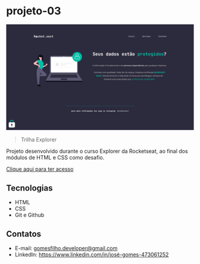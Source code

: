 # projeto-03

![preview](./.preview/preview.png)

> Trilha Explorer

Projeto desenvolvido durante o curso Explorer da Rocketseat, ao final dos módulos de HTML e CSS como desafio.


<a target="_blank"
     href="https://gomesfilho-developer.github.io/projeto-02/">
          Clique aqui para ter acesso
        </a>

## Tecnologias

- HTML
- CSS
- Git e Github

## Contatos

- E-mail: gomesfilho.developer@gmail.com
- LinkedIn: https://www.linkedin.com/in/josé-gomes-473061252
